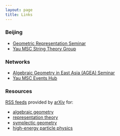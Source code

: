 ```yaml
---
layout: page
title: Links
---
```


### Beijing

- [Geometric Representation Seminar](https://ymsc.tsinghua.edu.cn/en/info/1053/1549.htm)
- [Yau MSC String Theory Group](http://ymsc-strings.github.io/index.html)

### Networks

- [Algebraic Geometry in East Asia (AGEA) Seminar](https://sites.google.com/ncts.ntu.edu.tw/agea-seminar)
- [Yau MSC Events Hub](https://yau-msc-events.github.io)

### Resources

[RSS feeds](http://arxiv.org/help/rss) provided by <a href="http://arxiv.org/">arXiv</a> for:

- <a href="http://export.arxiv.org/rss/math.AG">algebraic
geometry</a>
- <a href="http://export.arxiv.org/rss/math.RT">representation theory</a>
- <a
href="http://export.arxiv.org/rss/math.SG">symplectic geometry</a>
- <a href="http://export.arxiv.org/rss/hep-th">high-energy particle physics</a>
